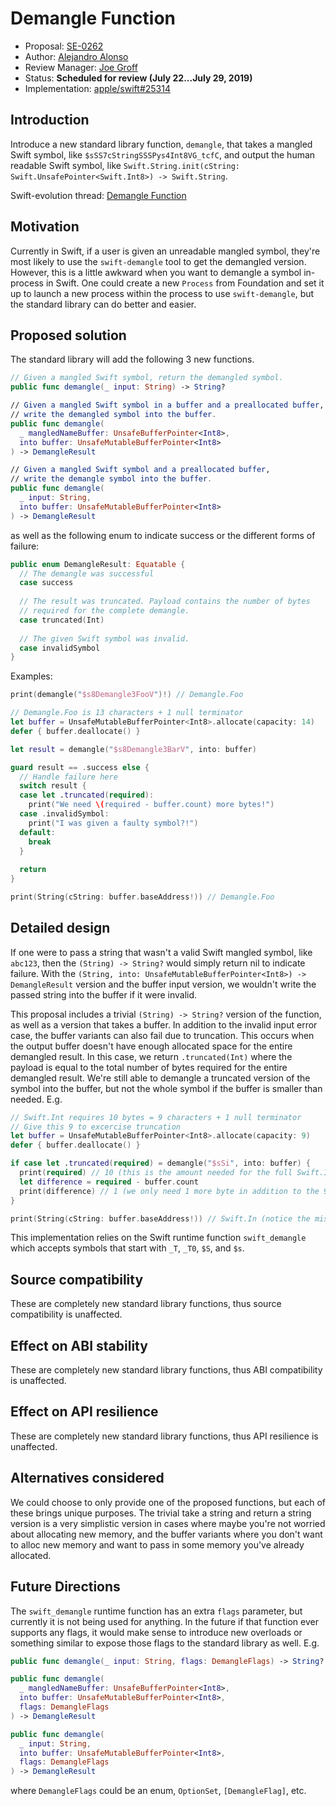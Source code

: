 # Demangle Function

* Proposal: [SE-0262](0262-demangle.md)
* Author: [Alejandro Alonso](https://github.com/Azoy)
* Review Manager: [Joe Groff](https://github.com/jckarter)
* Status: **Scheduled for review (July 22...July 29, 2019)**
* Implementation: [apple/swift#25314](https://github.com/apple/swift/pull/25314)

## Introduction

Introduce a new standard library function, `demangle`, that takes a mangled Swift symbol, like `$sSS7cStringSSSPys4Int8VG_tcfC`, and output the human readable Swift symbol, like `Swift.String.init(cString: Swift.UnsafePointer<Swift.Int8>) -> Swift.String`.

Swift-evolution thread: [Demangle Function](https://forums.swift.org/t/demangle-function/25416)

## Motivation

Currently in Swift, if a user is given an unreadable mangled symbol, they're most likely to use the `swift-demangle` tool to get the demangled version. However, this is a little awkward when you want to demangle a symbol in-process in Swift. One could create a new `Process` from Foundation and set it up to launch a new process within the process to use `swift-demangle`, but the standard library can do better and easier. 

## Proposed solution

The standard library will add the following 3 new functions.

```swift
// Given a mangled Swift symbol, return the demangled symbol.
public func demangle(_ input: String) -> String?

// Given a mangled Swift symbol in a buffer and a preallocated buffer,
// write the demangled symbol into the buffer.
public func demangle(
  _ mangledNameBuffer: UnsafeBufferPointer<Int8>,
  into buffer: UnsafeMutableBufferPointer<Int8>
) -> DemangleResult

// Given a mangled Swift symbol and a preallocated buffer,
// write the demangle symbol into the buffer.
public func demangle(
  _ input: String,
  into buffer: UnsafeMutableBufferPointer<Int8>
) -> DemangleResult
```

as well as the following enum to indicate success or the different forms of failure:

```swift
public enum DemangleResult: Equatable {
  // The demangle was successful
  case success
  
  // The result was truncated. Payload contains the number of bytes
  // required for the complete demangle.
  case truncated(Int)
  
  // The given Swift symbol was invalid.
  case invalidSymbol
}
```

Examples:

```swift
print(demangle("$s8Demangle3FooV")!) // Demangle.Foo

// Demangle.Foo is 13 characters + 1 null terminator
let buffer = UnsafeMutableBufferPointer<Int8>.allocate(capacity: 14)
defer { buffer.deallocate() }

let result = demangle("$s8Demangle3BarV", into: buffer)

guard result == .success else {
  // Handle failure here
  switch result {
  case let .truncated(required):
    print("We need \(required - buffer.count) more bytes!")
  case .invalidSymbol:
    print("I was given a faulty symbol?!")
  default:
    break
  }
  
  return
}

print(String(cString: buffer.baseAddress!)) // Demangle.Foo
```

## Detailed design

If one were to pass a string that wasn't a valid Swift mangled symbol, like `abc123`, then the `(String) -> String?` would simply return nil to indicate failure. With the `(String, into: UnsafeMutableBufferPointer<Int8>) -> DemangleResult` version and the buffer input version, we wouldn't write the passed string into the buffer if it were invalid.

This proposal includes a trivial `(String) -> String?` version of the function, as well as a version that takes a buffer. In addition to the invalid input error case, the buffer variants can also fail due to truncation. This occurs when the output buffer doesn't have enough allocated space for the entire demangled result. In this case, we return `.truncated(Int)` where the payload is equal to the total number of bytes required for the entire demangled result. We're still able to demangle a truncated version of the symbol into the buffer, but not the whole symbol if the buffer is smaller than needed. E.g.

```swift
// Swift.Int requires 10 bytes = 9 characters + 1 null terminator
// Give this 9 to excercise truncation
let buffer = UnsafeMutableBufferPointer<Int8>.allocate(capacity: 9)
defer { buffer.deallocate() }

if case let .truncated(required) = demangle("$sSi", into: buffer) {
  print(required) // 10 (this is the amount needed for the full Swift.Int)
  let difference = required - buffer.count
  print(difference) // 1 (we only need 1 more byte in addition to the 9 we already allocated)
}

print(String(cString: buffer.baseAddress!)) // Swift.In (notice the missing T)
```

This implementation relies on the Swift runtime function `swift_demangle` which accepts symbols that start with `_T`, `_T0`, `$S`, and `$s`.

## Source compatibility

These are completely new standard library functions, thus source compatibility is unaffected.

## Effect on ABI stability

These are completely new standard library functions, thus ABI compatibility is unaffected.

## Effect on API resilience

These are completely new standard library functions, thus API resilience is unaffected.

## Alternatives considered

We could choose to only provide one of the proposed functions, but each of these brings unique purposes. The trivial take a string and return a string version is a very simplistic version in cases where maybe you're not worried about allocating new memory, and the buffer variants where you don't want to alloc new memory and want to pass in some memory you've already allocated.

## Future Directions

The `swift_demangle` runtime function has an extra `flags` parameter, but currently it is not being used for anything. In the future if that function ever supports any flags, it would make sense to introduce new overloads or something similar to expose those flags to the standard library as well. E.g.

```swift
public func demangle(_ input: String, flags: DemangleFlags) -> String?

public func demangle(
  _ mangledNameBuffer: UnsafeBufferPointer<Int8>,
  into buffer: UnsafeMutableBufferPointer<Int8>,
  flags: DemangleFlags
) -> DemangleResult

public func demangle(
  _ input: String,
  into buffer: UnsafeMutableBufferPointer<Int8>,
  flags: DemangleFlags
) -> DemangleResult
```

where `DemangleFlags` could be an enum, `OptionSet`, `[DemangleFlag]`, etc.
